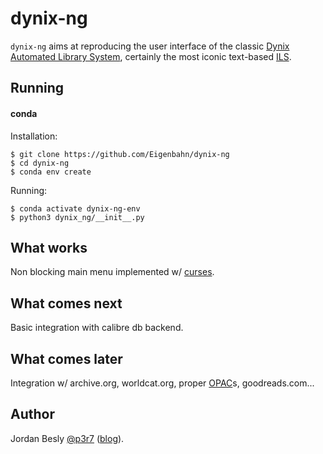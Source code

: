 # dynix-ng

`dynix-ng` aims at reproducing the user interface of the classic [Dynix Automated Library System](https://en.wikipedia.org/wiki/Dynix_(software)), certainly the most iconic text-based [ILS](https://en.wikipedia.org/wiki/Integrated_library_system).


## Running

#### conda

Installation:

    $ git clone https://github.com/Eigenbahn/dynix-ng
    $ cd dynix-ng
    $ conda env create

Running:

    $ conda activate dynix-ng-env
    $ python3 dynix_ng/__init__.py


## What works

Non blocking main menu implemented w/ [curses](https://docs.python.org/3/library/curses.html).


## What comes next

Basic integration with calibre db backend.


## What comes later

Integration w/ archive.org, worldcat.org, proper [OPAC](https://en.wikipedia.org/wiki/Online_public_access_catalog)s, goodreads.com...


## Author

Jordan Besly [@p3r7](https://github.com/p3r7) ([blog](https://www.eigenbahn.com/)).
